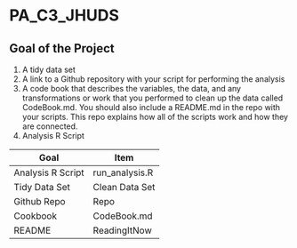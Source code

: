 # PA_C3_JHUDS

## Goal of the Project
1. A tidy data set 
2. A link to a Github repository with your script for performing the analysis 
3. A code book that describes the variables, the data, and any transformations or work that you performed to clean up the data called CodeBook.md. You should also include a README.md in the repo with your scripts. This repo explains how all of the scripts work and how they are connected.
4. Analysis R Script

Goal | Item
--- | ---
Analysis R Script |  run_analysis.R
Tidy Data Set |  Clean Data Set
Github Repo | Repo
Cookbook | CodeBook.md
README | ReadingItNow
